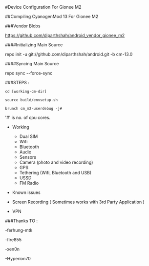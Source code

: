 #Device Configuration For Gionee M2 

##Compiling CyanogenMod 13  For Gionee M2 

###Vendor Blobs 

https://github.com/diparthshah/android_vendor_gionee_m2 

####Initializing Main Source 

repo init -u git://github.com/diparthshah/android.git -b cm-13.0 

####Syncing Main Source 

repo sync --force-sync 

###STEPS :

`````````
cd [working-cm-dir] 
`````````
`````````
source build/envsetup.sh 
`````````
`````````
brunch cm_m2-userdebug -j# 
`````````
'#' is no. of cpu cores. 

* Working
  * Dual SIM
  * Wifi
  * Bluetooth
  * Audio
  * Sensors
  * Camera (photo and video recording)
  * GPS
  * Tethering (Wifi, Bluetooth and USB)
  * USSD
  * FM Radio

* Known issues
 * Screen Recording  ( Sometimes works with 3rd Party Application )
 * VPN

###Thanks TO :

-ferhung-mtk 

-fire855

-xen0n

-Hyperion70

